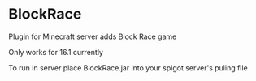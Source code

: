 # BlockRace
Plugin for Minecraft server adds Block Race game

Only works for 16.1 currently

To run in server place BlockRace.jar into your spigot server's puling file
